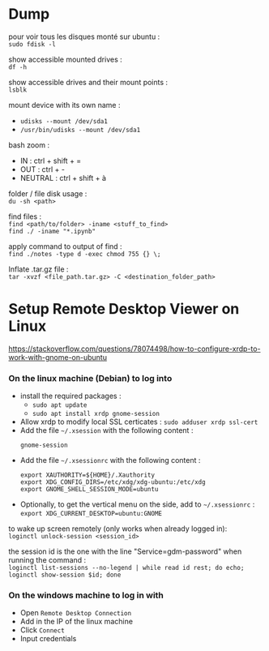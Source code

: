 # Dump

pour voir tous les disques monté sur ubuntu :<br>
`sudo fdisk -l`

show accessible mounted drives :<br>
`df -h`

show accessible drives and their mount points :<br>
`lsblk`

mount device with its own name :
- `udisks --mount /dev/sda1`
- `/usr/bin/udisks --mount /dev/sda1`

bash zoom :
- IN : ctrl + shift + =
- OUT : ctrl + -
- NEUTRAL : ctrl + shift + à

folder / file disk usage :<br>
`du -sh <path>`

find files :<br>
`find <path/to/folder> -iname <stuff_to_find>`<br>
`find ./ -iname "*.ipynb"`

apply command to output of find :<br>
`find ./notes -type d -exec chmod 755 {} \;`

Inflate .tar.gz file :<br>
`tar -xvzf <file_path.tar.gz> -C <destination_folder_path>`

# Setup Remote Desktop Viewer on Linux

https://stackoverflow.com/questions/78074498/how-to-configure-xrdp-to-work-with-gnome-on-ubuntu

### On the linux machine (Debian) to log into

- install the required packages :
	- `sudo apt update`
	- `sudo apt install xrdp gnome-session`
- Allow xrdp to modify local SSL certicates :
`sudo adduser xrdp ssl-cert`
- Add the file `~/.xsession` with the following content :
	```
	gnome-session
	```
- Add the file `~/.xsessionrc` with the following content :
	```
	export XAUTHORITY=${HOME}/.Xauthority
	export XDG_CONFIG_DIRS=/etc/xdg/xdg-ubuntu:/etc/xdg
	export GNOME_SHELL_SESSION_MODE=ubuntu
	```
- Optionally, to get the vertical menu on the side, add to `~/.xsessionrc` :<br>
`export XDG_CURRENT_DESKTOP=ubuntu:GNOME`

to wake up screen remotely (only works when already logged in):<br>
`loginctl unlock-session <session_id>`

the session id is the one with the line "Service=gdm-password" when running the command :<br>
`loginctl list-sessions --no-legend | while read id rest; do echo; loginctl show-session $id; done`

### On the windows machine to log in with

- Open `Remote Desktop Connection`
- Add in the IP of the linux machine
- Click `Connect`
- Input credentials
